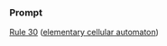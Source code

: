 ### Prompt
[Rule 30](https://www.wolframalpha.com/input/?i=rule+30) ([elementary cellular automaton](https://en.wikipedia.org/wiki/Rule_30))